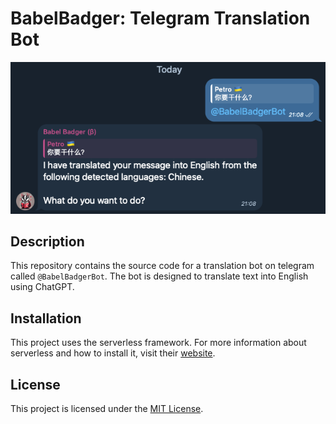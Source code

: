 # BabelBadger: Telegram Translation Bot

![](screenshot.png)

## Description
This repository contains the source code for a translation bot on telegram called `@BabelBadgerBot`. The bot is designed to translate text into English using ChatGPT.

## Installation
This project uses the serverless framework. For more information about serverless and how to install it, visit their [website](https://www.serverless.com/).

## License
This project is licensed under the [MIT License](LICENSE).
